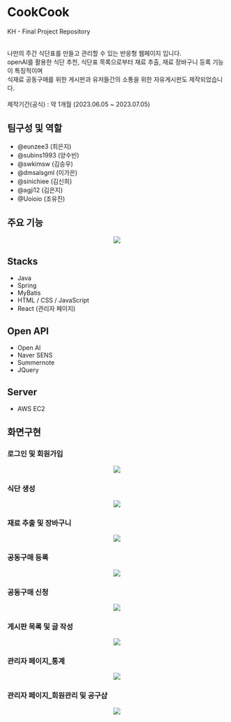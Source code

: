 # CookCook

KH - Final Project Repository

<br>
나만의 주간 식단표를 만들고 관리할 수 있는 반응형 웹페이지 입니다.<br>
openAI를 활용한 식단 추천, 식단표 목록으로부터 재료 추출, 재료 장바구니 등록 기능이 특징적이며<br>
식재료 공동구매를 위한 게시판과 유저들간의 소통을 위한 자유게시판도 제작되었습니다.<br><br>
제작기간(공식) : 약 1개월 (2023.06.05 ~ 2023.07.05)

## 팀구성 및 역할

- @eunzee3 (최은지)
- @subins1993 (양수빈)
- @swkimsw (김승우)
- @dmsalsgml (이가은)
- @sinichiee (김신희)
- @agji12 (김은지)
- @Uoioio (조유진)

## 주요 기능

<p align="center">
    <img src="https://github.com/sinichiee/CookCook/assets/127912681/a944de60-5bef-48de-8994-266a8b23a0c6.png">
</p>

## Stacks

- Java
- Spring
- MyBatis
- HTML / CSS / JavaScript
- React (관리자 페이지)

## Open API

- Open AI
- Naver SENS
- Summernote
- JQuery

## Server

- AWS EC2

## 화면구현

### 로그인 및 회원가입

<p align="center">
    <img src="https://github.com/sinichiee/CookCook/assets/127912681/b53429a8-10e5-4750-8e49-6ed83a3807ac.gif">
</p>

### 식단 생성

<p align="center">
    <img src="https://github.com/sinichiee/CookCook/assets/127912681/7e8f3fe4-3545-4a79-a16f-c5450a1b97d4.gif">
</p>

### 재료 추출 및 장바구니

<p align="center">
    <img src="https://github.com/sinichiee/CookCook/assets/127912681/d33b48c2-acdd-4108-9099-89693e038552.gif">
</p>

### 공동구매 등록

<p align="center">
    <img src="https://github.com/sinichiee/CookCook/assets/127912681/a53981c4-b8d4-463d-8f51-74e97ba86fa9.gif">
</p>

### 공동구매 신청

<p align="center">
    <img src="https://github.com/sinichiee/CookCook/assets/127912681/5640be49-4d79-41d8-adbd-601ca9a3c734.gif">
</p>

### 게시판 목록 및 글 작성

<p align="center">
    <img src="https://github.com/sinichiee/CookCook/assets/127912681/db4c768f-1adc-4a82-976d-fa1d102f51ec.gif">
</p>

### 관리자 페이지\_통계

<p align="center">
    <img src="https://github.com/sinichiee/CookCook/assets/127912681/24fe0910-c137-479b-84e5-17d18734cc4b.png">
</p>

### 관리자 페이지\_회원관리 및 공구샵

<p align="center">
    <img src="https://github.com/sinichiee/CookCook/assets/127912681/4c6b7c76-3aea-4bf8-afab-f06d6cc6ea62.gif">
</p>
